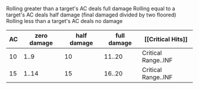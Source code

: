Rolling greater than a target's AC deals full damage
Rolling equal to a target's AC deals half damage (final damaged divided by two floored)
Rolling less than a target's AC deals no damage

| AC | zero damage| half damage | full damage | [[Critical Hits]] |
| --- | --- | --- | --- | --- |
| 10 | 1..9 | 10 | 11..20 | Critical Range..INF |
| 15 | 1..14 | 15 | 16..20 | Critical Range..INF |
